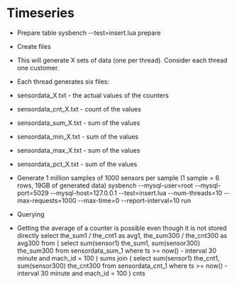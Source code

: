 Timeseries
================

* Prepare table
sysbench --test=insert.lua prepare

* Create files
* This will generate X sets of data (one per thread).  Consider each thread one customer.  
* Each thread generates six files:
* sensordata_X.txt - the actual values of the counters
* sensordata_cnt_X.txt - count of the values
* sensordata_sum_X.txt - sum of the values
* sensordata_min_X.txt - sum of the values
* sensordata_max_X.txt - sum of the values
* sensordata_pct_X.txt - sum of the values

* Generate 1 million samples of 1000 sensors per sample (1 sample = 6 rows, 19GB of generated data)
sysbench --mysql-user=root --mysql-port=5029 --mysql-host=127.0.0.1 --test=insert.lua --num-threads=10 --max-requests=1000 --max-time=0 --report-interval=10 run


* Querying
* Getting the average of a counter is possible even though it is not stored directly
select the_sum1 / the_cnt1 as avg1, the_sum300 / the_cnt300 as avg300
from ( select sum(sensor1) the_sum1, sum(sensor300) the_sum300 
        from sensordata_sum_1
       where ts >= now() - interval 30 minute 
         and mach_id = 100 ) sums
join ( select sum(sensor1) the_cnt1, sum(sensor300) the_cnt300 
        from sensordata_cnt_1
       where ts >= now() - interval 30 minute 
         and mach_id = 100 ) cnts 
      
